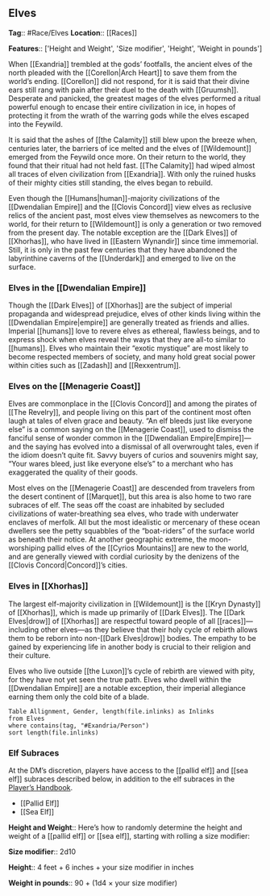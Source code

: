 ## Elves
**Tag**:: #Race/Elves
**Location**:: [[Races]]

**Features**:: ['Height and Weight', 'Size modifier', 'Height', 'Weight in pounds']

When [[Exandria]] trembled at the gods’ footfalls, the ancient elves of the north pleaded with the [[Corellon|Arch Heart]] to save them from the world’s ending. [[Corellon]] did not respond, for it is said that their divine ears still rang with pain after their duel to the death with [[Gruumsh]]. Desperate and panicked, the greatest mages of the elves performed a ritual powerful enough to encase their entire civilization in ice, in hopes of protecting it from the wrath of the warring gods while the elves escaped into the Feywild.

It is said that the ashes of [[the Calamity]] still blew upon the breeze when, centuries later, the barriers of ice melted and the elves of [[Wildemount]] emerged from the Feywild once more. On their return to the world, they found that their ritual had not held fast. [[The Calamity]] had wiped almost all traces of elven civilization from [[Exandria]]. With only the ruined husks of their mighty cities still standing, the elves began to rebuild.

Even though the [[Humans|human]]-majority civilizations of the [[Dwendalian Empire]] and the [[Clovis Concord]] view elves as reclusive relics of the ancient past, most elves view themselves as newcomers to the world, for their return to [[Wildemount]] is only a generation or two removed from the present day. The notable exception are the [[Dark Elves]] of [[Xhorhas]], who have lived in [[Eastern Wynandir]] since time immemorial. Still, it is only in the past few centuries that they have abandoned the labyrinthine caverns of the [[Underdark]] and emerged to live on the surface.

### Elves in the [[Dwendalian Empire]]

Though the [[Dark Elves]] of [[Xhorhas]] are the subject of imperial propaganda and widespread prejudice, elves of other kinds living within the [[Dwendalian Empire|empire]] are generally treated as friends and allies. Imperial [[humans]] love to revere elves as ethereal, flawless beings, and to express shock when elves reveal the ways that they are all-to similar to [[humans]]. Elves who maintain their “exotic mystique” are most likely to become respected members of society, and many hold great social power within cities such as [[Zadash]] and [[Rexxentrum]].

### Elves on the [[Menagerie Coast]]

Elves are commonplace in the [[Clovis Concord]] and among the pirates of [[The Revelry]], and people living on this part of the continent most often laugh at tales of elven grace and beauty. “An elf bleeds just like everyone else” is a common saying on the [[Menagerie Coast]], used to dismiss the fanciful sense of wonder common in the [[Dwendalian Empire|Empire]]—and the saying has evolved into a dismissal of all overwrought tales, even if the idiom doesn’t quite fit. Savvy buyers of curios and souvenirs might say, “Your wares bleed, just like everyone else’s” to a merchant who has exaggerated the quality of their goods.

Most elves on the [[Menagerie Coast]] are descended from travelers from the desert continent of [[Marquet]], but this area is also home to two rare subraces of elf. The seas off the coast are inhabited by secluded civilizations of water-breathing sea elves, who trade with underwater enclaves of merfolk. All but the most idealistic or mercenary of these ocean dwellers see the petty squabbles of the “boat-riders” of the surface world as beneath their notice. At another geographic extreme, the moon-worshiping pallid elves of the [[Cyrios Mountains]] are new to the world, and are generally viewed with cordial curiosity by the denizens of the [[Clovis Concord|Concord]]’s cities.

### Elves in [[Xhorhas]]

The largest elf-majority civilization in [[Wildemount]] is the [[Kryn Dynasty]] of [[Xhorhas]], which is made up primarily of [[Dark Elves]]. The [[Dark Elves|drow]] of [[Xhorhas]] are respectful toward people of all [[races]]—including other elves—as they believe that their holy cycle of rebirth allows them to be reborn into non-[[Dark Elves|drow]] bodies. The empathy to be gained by experiencing life in another body is crucial to their religion and their culture.

Elves who live outside [[the Luxon]]’s cycle of rebirth are viewed with pity, for they have not yet seen the true path. Elves who dwell within the [[Dwendalian Empire]] are a notable exception, their imperial allegiance earning them only the cold bite of a blade.

```dataview
Table Allignment, Gender, length(file.inlinks) as Inlinks
from Elves
where contains(tag, "#Exandria/Person")
sort length(file.inlinks) 
```
### Elf Subraces

At the DM’s discretion, players have access to the [[pallid elf]] and [[sea elf]] subraces described below, in addition to the elf subraces in the [Player’s Handbook](https://www.dndbeyond.com/sources/phb "Player’s Handbook").

- [[Pallid Elf]]
- [[Sea Elf]]

**Height and Weight**:: Here’s how to randomly determine the height and weight of a [[pallid elf]] or [[sea elf]], starting with rolling a size modifier:

**Size modifier**:: 2d10

**Height**:: 4 feet + 6 inches + your size modifier in inches

**Weight in pounds**:: 90 + (1d4 × your size modifier)
